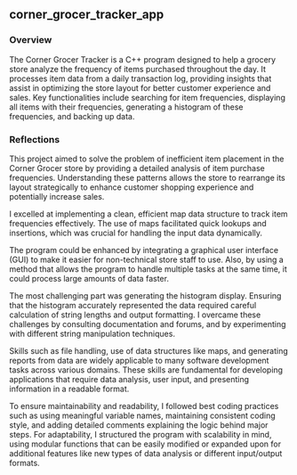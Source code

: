 ## corner_grocer_tracker_app

### Overview
The Corner Grocer Tracker is a C++ program designed to help a grocery store analyze the frequency of items purchased throughout the day. It processes item data from a daily transaction log, providing insights that assist in optimizing the store layout for better customer experience and sales. Key functionalities include searching for item frequencies, displaying all items with their frequencies, generating a histogram of these frequencies, and backing up data.

### Reflections 
This project aimed to solve the problem of inefficient item placement in the Corner Grocer store by providing a detailed analysis of item purchase frequencies. Understanding these patterns allows the store to rearrange its layout strategically to enhance customer shopping experience and potentially increase sales.

I excelled at implementing a clean, efficient map data structure to track item frequencies effectively. The use of maps facilitated quick lookups and insertions, which was crucial for handling the input data dynamically.

The program could be enhanced by integrating a graphical user interface (GUI) to make it easier for non-technical store staff to use. Also, by using a method that allows the program to handle multiple tasks at the same time, it could process large amounts of data faster.

The most challenging part was generating the histogram display. Ensuring that the histogram accurately represented the data required careful calculation of string lengths and output formatting. I overcame these challenges by consulting documentation and forums, and by experimenting with different string manipulation techniques.

Skills such as file handling, use of data structures like maps, and generating reports from data are widely applicable to many software development tasks across various domains. These skills are fundamental for developing applications that require data analysis, user input, and presenting information in a readable format.

To ensure maintainability and readability, I followed best coding practices such as using meaningful variable names, maintaining consistent coding style, and adding detailed comments explaining the logic behind major steps. For adaptability, I structured the program with scalability in mind, using modular functions that can be easily modified or expanded upon for additional features like new types of data analysis or different input/output formats.
